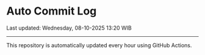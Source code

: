 # Auto Commit Log

Last updated: Wednesday, 08-10-2025 13:20 WIB

---

This repository is automatically updated every hour using GitHub Actions.
